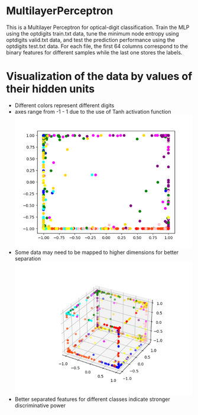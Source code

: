 # MultilayerPerceptron
This is a Multilayer Perceptron for optical-digit classification. Train the MLP using the optdigits train.txt data, tune the minimum node entropy using optdigits valid.txt data, and test the prediction performance using the optdigits test.txt data. For each file, the first 64 columns correspond to the binary features for different samples while the last one stores the labels.
# Visualization of the data by values of their hidden units
- Different colors represent different digits
- axes range from -1 - 1 due to the use of Tanh activation function
![2 hidden layers](hidden_2d_valid.png)
- Some data may need to be mapped to higher dimensions for better separation
![3 hidden layers](hidden_3d_valid.png)
- Better separated features for different classes indicate stronger discriminative power 
